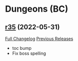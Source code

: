 # <DBM> Dungeons (BC)

## [r35](https://github.com/DeadlyBossMods/DBM-Dungeons/tree/r35) (2022-05-31)
[Full Changelog](https://github.com/DeadlyBossMods/DBM-Dungeons/compare/r34...r35) [Previous Releases](https://github.com/DeadlyBossMods/DBM-Dungeons/releases)

- toc bump  
- Fix boss spelling  
